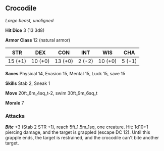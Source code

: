 ## Crocodile

*Large beast, unaligned*

**Hit Dice** 3 (13 3d8)

**Armor Class** 12 (natural armor)

| STR     | DEX     | CON     | INT     | WIS     | CHA     |
|---------|---------|---------|---------|---------|---------|
| 15 (+1) | 10 (+0) | 13 (+0) |  2 (-2) | 10 (+0) |  5 (-1) |

**Saves** Physical 14, Evasion 15, Mental 15, Luck 15, save 15

**Skills** Stab 2, Sneak 1

**Move** 20ft\_6m\_4sq\_t-2, swim 30ft\_9m\_6sq\_t

**Morale** 7

### Attacks

***Bite*** +3 (Stab 2 STR +1), reach 5ft\_1.5m\_1sq, one creature. Hit: 1d10+1 piercing damage, and the target is grappled (escape DC 12). Until this grapple ends, the target is restrained, and the crocodile can't bite another target.

